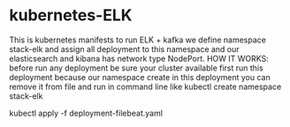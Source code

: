 # kubernetes-ELK
This is kubernetes manifests to run ELK + kafka 
we define namespace stack-elk and assign all deployment to this namespace and our elasticsearch and kibana has network type NodePort.
HOW IT WORKS:
before run any deployment be sure your cluster available
first run this deployment because our namespace create in this deployment you can remove it from file and run in command line like kubectl create namespace stack-elk

kubectl apply -f deployment-filebeat.yaml

